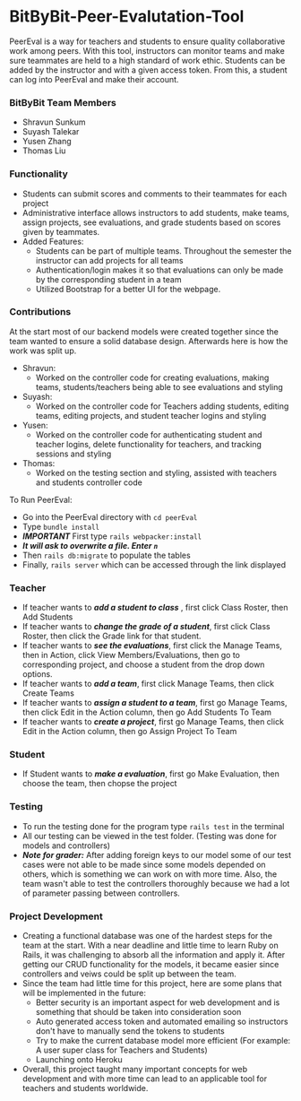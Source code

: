 # BitByBit-Peer-Evalutation-Tool
PeerEval is a way for teachers and students to ensure quality collaborative work among peers. With this tool, instructors can monitor teams and make sure teammates are held to a high standard of work ethic. Students can be added by the instructor and with a given access token. From this, a student can log into PeerEval and make their account. 

### BitByBit Team Members
- Shravun Sunkum
- Suyash Talekar
- Yusen Zhang
- Thomas Liu

### Functionality 
- Students can submit scores and comments to their teammates for each project
- Administrative interface allows instructors to add students, make teams, assign projects, see evaluations, and grade students based on scores given by teammates. 
- Added Features:
  - Students can be part of multiple teams. Throughout the semester the instructor can add projects for all teams
  - Authentication/login makes it so that evaluations can only be made by the corresponding student in a team
  - Utilized Bootstrap for a better UI for the webpage. 
### Contributions
At the start most of our backend models were created together since the team wanted to ensure a solid database design. Afterwards here is how the work was split up. 
- Shravun: 
  - Worked on the controller code for creating evaluations, making teams, students/teachers being able to see evaluations and styling
- Suyash:
  - Worked on the controller code for Teachers adding students, editing teams, editing projects, and student teacher logins and styling
- Yusen: 
  - Worked on the controller code for authenticating student and teacher logins, delete functionality for teachers, and tracking sessions and styling
- Thomas: 
  - Worked on the testing section and styling, assisted with teachers and students controller code

To Run PeerEval:
- Go into the PeerEval directory with ```cd peerEval```
- Type ```bundle install```
- ***IMPORTANT*** First type ```rails webpacker:install```
- ***It will ask to overwrite a file. Enter ```n```***
- Then ```rails db:migrate``` to populate the tables
- Finally, ```rails server``` which can be accessed through the link displayed

 ### Teacher
- If teacher wants to ***add a student to class*** , first click Class Roster,  then Add Students
- If teacher wants to ***change the grade of a student***, first click Class Roster, then click the Grade link for that student.
- If teacher wants to ***see the evaluations***, first click the Manage Teams, then in Action, click View Members/Evaluations, then go to corresponding project, and choose a student from the drop down options.
- If teacher wants to ***add a team***,  first click Manage Teams, then click Create Teams
- If teacher wants to ***assign a student to a team***, first go Manage Teams, then click Edit in the Action column, then go Add Students To Team
- If teacher wants to ***create a project***, first go Manage Teams, then click Edit in the Action column, then go Assign Project To Team

 ### Student
- If Student wants to ***make a evaluation***, first go Make Evaluation, then choose the team, then chopse the project

### Testing
- To run the testing done for the program type ```rails test``` in the terminal
- All our testing can be viewed in the test folder. (Testing was done for models and controllers)
- ***Note for grader:*** After adding foreign keys to our model some of our test cases were not able to be made since some models depended on others, which is something we can work on with more time. Also, the team wasn't able to test the controllers thoroughly because we had a lot of parameter passing between controllers. 

### Project Development
- Creating a functional database was one of the hardest steps for the team at the start. With a near deadline and little time to learn Ruby on Rails, it was challenging to absorb all the information and apply it. After getting our CRUD functionality for the models, it became easier since controllers and veiws could be split up between the team. 
- Since the team had little time for this project, here are some plans that will be implemented in the future: 
  - Better security is an important aspect for web development and is something that should be taken into consideration soon
  - Auto generated access token and automated emailing so instructors don't have to manually send the tokens to students
  - Try to make the current database model more efficient (For example: A user super class for Teachers and Students)
  - Launching onto Heroku
- Overall, this project taught many important concepts for web development and with more time can lead to an applicable tool for teachers and students worldwide.

